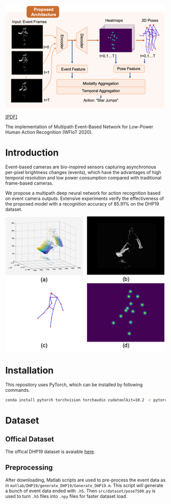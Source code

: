 <p>
  <img src="figures/figure1.png" width="500">
</p>


[[PDF]](https://ieeexplore.ieee.org/document/9221355)

The implementation of Multipath Event-Based Network for Low-Power Human Action Recognition (WFIoT 2020). 

# Introduction
Event-based cameras are bio-inspired sensors capturing asynchronous per-pixel brightness changes (events), which have the advantages of high temporal resolution and low power consumption compared with traditional frame-based cameras. 

We propose a multipath deep neural network for action recognition
based on event camera outputs. Extensive experiments verify the effectiveness of the proposed model with a recognition accuracy of 85.91% on the DHP19 dataset.

<p>
  <img src="figures/figure1_3.png" width="500">
</p>


# Installation

This repository uses PyTorch, which can be installed by following commands.
```sh
conda install pytorch torchvision torchaudio cudatoolkit=10.2 -c pytorch
```

# Dataset 

## Offical Dataset
The offical DHP19 dataset is avaiable [here](https://sites.google.com/view/dhp19/home).

## Preprocessing
After downloading, Matlab scripts are used to pre-process the event data as in `matlab/DHP19/generate_DHP19/Generate_DHP19.m`​. This script will generate a bunch of event data ended with `.h5`​​. Then `src/dataset/pose7500.py`​ is used to turn `.h5`​ files into `.npy`​ files for faster dataset load. 



